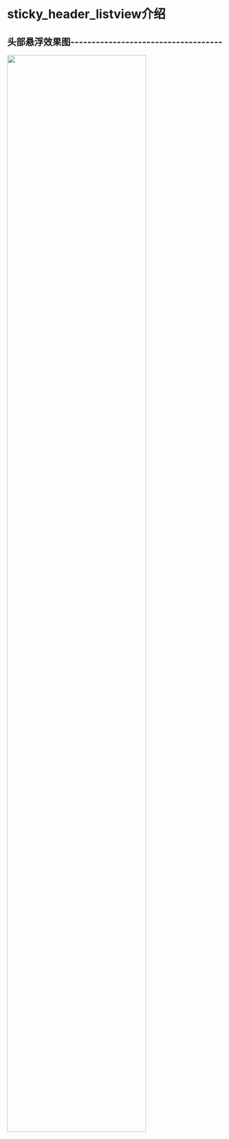 # sticky_header_listview介绍

<div>
<h2>头部悬浮效果图------------------------------------</h2>
<img src="https://raw.github.com/yueyue10/MyApplication/master/doc/stickyheaderlistview/效果图.gif" width="80%"  />
</div>
